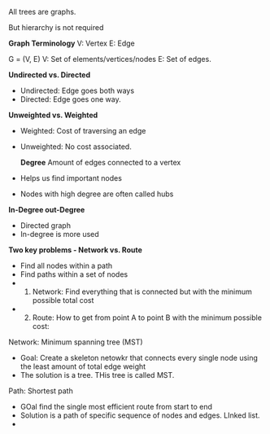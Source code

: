 All trees are graphs.

But hierarchy is not required

**Graph Terminology**
V: Vertex
E: Edge

G = (V, E)
V: Set of elements/vertices/nodes
E: Set of edges.

**Undirected vs. Directed**
- Undirected: Edge goes both ways
- Directed: Edge goes one way.

**Unweighted vs. Weighted**
- Weighted: Cost of traversing an edge
- Unweighted: No cost associated.

	**Degree**
Amount of edges connected to a vertex
- Helps us find important nodes
- Nodes with high degree are often called hubs

**In-Degree out-Degree**
- Directed graph
- In-degree is more used

**Two key problems - Network vs. Route**
- Find all nodes within a path
- Find paths within a set of nodes
- 1. Network: Find everything that is connected but with the minimum possible total cost
- 2. Route: How to get from point A to point B with the minimum possible cost:

Network: Minimum spanning tree (MST)
- Goal: Create a skeleton netowkr that connects every single node using the least amount of total edge weight
- The solution is a tree. THis tree is called MST.

Path: Shortest path
- GOal find the single most efficient route from start to end
- Solution is a path of specific sequence of nodes and edges. LInked list.
- 
